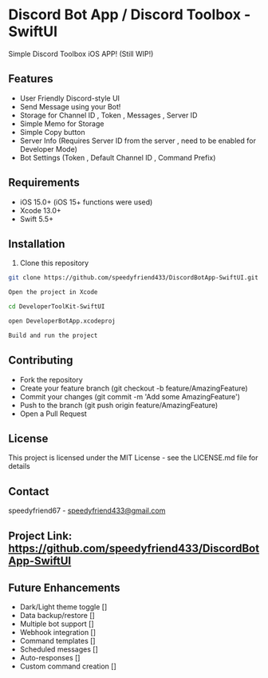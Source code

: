 # Discord Bot App / Discord Toolbox - SwiftUI

Simple Discord Toolbox iOS APP! (Still WIP!)

## Features

- User Friendly Discord-style UI
- Send Message using your Bot!
- Storage for Channel ID , Token , Messages , Server ID
- Simple Memo for Storage
- Simple Copy button
- Server Info (Requires Server ID from the server , need to be enabled for Developer Mode)
- Bot Settings (Token , Default Channel ID , Command Prefix)

## Requirements

- iOS 15.0+ (iOS 15+ functions were used)
- Xcode 13.0+
- Swift 5.5+

## Installation

1. Clone this repository

```bash
git clone https://github.com/speedyfriend433/DiscordBotApp-SwiftUI.git

Open the project in Xcode

cd DeveloperToolKit-SwiftUI

open DeveloperBotApp.xcodeproj

Build and run the project
```

## Contributing

- Fork the repository
- Create your feature branch (git checkout -b feature/AmazingFeature)
- Commit your changes (git commit -m 'Add some AmazingFeature')
- Push to the branch (git push origin feature/AmazingFeature)
- Open a Pull Request

## License

This project is licensed under the MIT License - see the LICENSE.md file for details

## Contact

speedyfriend67 - speedyfriend433@gmail.com

## Project Link: https://github.com/speedyfriend433/DiscordBotApp-SwiftUI


## Future Enhancements
 
 - Dark/Light theme toggle []
 - Data backup/restore []
 - Multiple bot support []
 - Webhook integration []
 - Command templates []
 - Scheduled messages  []
 - Auto-responses []
 - Custom command creation []
